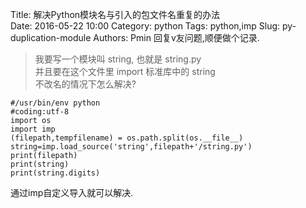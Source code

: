 Title: 解决Python模块名与引入的包文件名重复的办法  
Date: 2016-05-22 10:00
Category: python
Tags: python,imp
Slug: py-duplication-module
Authors: Pmin
回复v友问题,顺便做个记录.

>我要写一个模块叫 string, 也就是 string.py   
并且要在这个文件里 import 标准库中的 string  
不改名的情况下怎么解决?  


 

    #/usr/bin/env python
    #coding:utf-8
    import os
    import imp
    (filepath,tempfilename) = os.path.split(os.__file__)
    string=imp.load_source('string',filepath+'/string.py')
    print(filepath)
    print(string)
    print(string.digits)
   
通过imp自定义导入就可以解决.